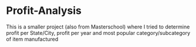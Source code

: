 # Profit-Analysis
This is a smaller project (also from Masterschool) where I tried to determine profit per State/City, profit per year and most popular category/subcategory of item manufactured
